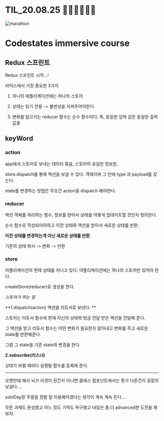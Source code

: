 # TIL_20.08.25 🏃🏽‍♂️🏃🏽‍♂️

<img src="https://media.vlpt.us/images/kdo0129/post/29ca955c-708b-4ed6-8e6d-8384dd9bc755/marathon-3753907_960_720.jpg" alt="marathon" />

# Codestates immersive course

## Redux 스프린트

Redux 스프린트 시작...!

리덕스에서 가장 중요한 3가지

1. 하나의 애플리케이션에는 하나의 스토어

2. 상태는 읽기 전용 -> 불변성을 지켜주어야한다.

3. 변화를 일으키는 reducer 함수는 순수 함수이다. 즉, 동일한 입력 값은 동일한 출력 값을

## keyWord

### action

app에서 스토어로 보내는 데이터 묶음, 스토어의 유일한 정보원,

store.dispatch를 통해 액션을 보낼 수 있다. 객체이며 그 안에 type 과 payload를 갖는다.

state를 변경하는 방법은 무조건 action을 dispatch 해야한다.

### reducer

액션 객체를 처리하는 함수, 정보를 받아서 상태를 어떻게 업데이트할 것인지 정의한다.

순수 함수로 작성되어야하고 이전 상태와 액션을 받아서 새로운 상태를 반환.

**이전 상태를 변경하는게 아닌 새로운 상태를 반환**

기존의 상태 복사 -> 변화 -> 반환

### store

어플리케이션의 현재 상태를 지니고 있다. 어플리케이션에는 하나의 스토어만 있어야 한다.

createStore(reducer)로 생성을 한다.

_스토어가 하는 일_

**1.dispatch(action) 액션을 리듀서로 보낸다. **

스토어는 리듀서 함수에 현재 자신의 상태와 방금 전달 받은 액션을 전달해 준다.

그 액션을 받고 리듀서 함수는 어떤 변화가 필요한지 알아내고 변화를 주고 새로운 state를 반환해준다.

그럼 그 state을 기존 state와 변경을 한다.

**2.subscribe(리스너)**

상태가 바뀔 때마다 실행될 함수를 등록해 준다.

---

오랜만에 해서 뇌가 리셋이 된건지 아니면 클래스 컴포넌트에서는 뭔가 다른건지 굉장히 낯설다....

soloDay랑 주말을 정말 잘 이용해야겠다는 생각이 계속 계속 든다....

무튼 과제도 완성했고 어느 정도 기억도 복구했고 내일은 좀 더 advanced한 도전을 해보자.
